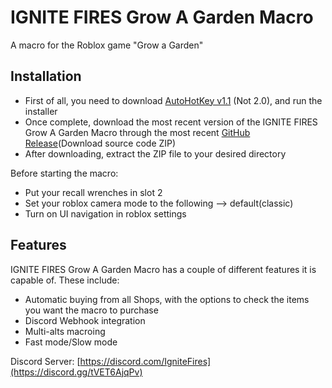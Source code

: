 # IGNITE FIRES Grow A Garden Macro
A macro for the Roblox game "Grow a Garden"

 ## Installation
 - First of all, you need to download [AutoHotKey v1.1](https://www.autohotkey.com/) (Not 2.0), and run the installer
 - Once complete, download the most recent version of the IGNITE FIRES Grow A Garden Macro through the most recent [GitHub Release](https://github.com/ignitefires/IgniteFires-Grow-A-Garden-Macro/releases/latest)(Download source code ZIP)
 - After downloading, extract the ZIP file to your desired directory

Before starting the macro:
- Put your recall wrenches in slot 2
- Set your roblox camera mode to the following --> default(classic)
- Turn on UI navigation in roblox settings

## Features
IGNITE FIRES Grow A Garden Macro has a couple of different features it is capable of. These include:
- Automatic buying from all Shops, with the options to check the items you want the macro to purchase
- Discord Webhook integration
- Multi-alts macroing
- Fast mode/Slow mode

 Discord Server: [https://discord.com/IgniteFires](https://discord.gg/tVET6AjqPv)